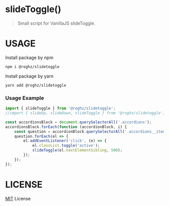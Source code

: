 # **slideToggle()**

> Small script for VanillaJS slideToggle.

# **USAGE**

Install package by npm

```npm
npm i @roghz/slidetoggle
```

Install package by yarn

```yarn
yarn add @roghz/slidetoggle
```

### Usage Example

```javascript
import { slideToggle } from '@roghz/slidetoggle';
//import { slideUp, slideDown, slideToggle } from '@roghz/slidetoggle';

const accordionsBlock = document.querySelectorAll('.accordions');
accordionsBlock.forEach(function (accordionBlock, i) {
    const question = accordionBlock.querySelectorAll('.accordions__item--heading');
    question.forEach(el => {
        el.addEventListener('click', (e) => {
            el.classList.toggle('active');
            slideToggle(el.nextElementSibling, 500);
        });
    });
});
```

# **LICENSE**

[MIT](https://en.wikipedia.org/wiki/MIT_License) License